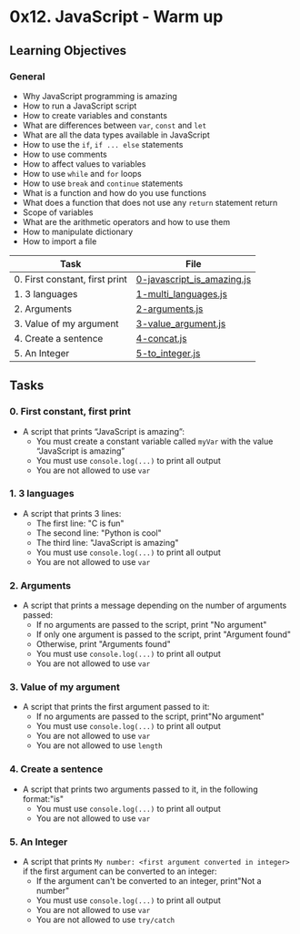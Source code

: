 # 0x12. JavaScript - Warm up

## Learning Objectives

### General

* Why JavaScript programming is amazing
* How to run a JavaScript script
* How to create variables and constants
* What are differences between `var`, `const` and `let`
* What are all the data types available in JavaScript
* How to use the `if`, `if ... else` statements
* How to use comments
* How to affect values to variables
* How to use `while` and `for` loops
* How to use `break` and `continue` statements
* What is a function and how do you use functions
* What does a function that does not use any `return` statement return
* Scope of variables
* What are the arithmetic operators and how to use them
* How to manipulate dictionary
* How to import a file

| Task | File |
| ---- | ---- |
| 0. First constant, first print | [0-javascript_is_amazing.js](./0-javascript_is_amazing.js) |
| 1. 3 languages | [1-multi_languages.js](./1-multi_languages.js) |
| 2. Arguments | [2-arguments.js](./2-arguments.js) |
| 3. Value of my argument | [3-value_argument.js](./3-value_argument.js) |
| 4. Create a sentence | [4-concat.js](./4-concat.js) |
| 5. An Integer | [5-to_integer.js](./5-to_integer.js) |

## Tasks
### 0. First constant, first print
* A script that prints “JavaScript is amazing”:
	* You must create a constant variable called `myVar` with the value “JavaScript is amazing”
	* You must use `console.log(...)` to print all output
	* You are not allowed to use `var`
### 1. 3 languages
* A script that prints 3 lines:
	* The first line: "C is fun"
	* The second line: "Python is cool"
	* The third line: "JavaScript is amazing"
	* You must use `console.log(...)` to print all output
	* You are not allowed to use `var`
### 2. Arguments
* A script that prints a message depending on the number of arguments passed:
	* If no arguments are passed to the script, print "No argument"
	* If only one argument is passed to the script, print "Argument found"
	* Otherwise, print "Arguments found"
	* You must use `console.log(...)` to print all output
	* You are not allowed to use `var`
### 3. Value of my argument
* A script that prints the first argument passed to it:
	* If no arguments are passed to the script, print"No argument"
	* You must use `console.log(...)` to print all output
	* You are not allowed to use `var`
	* You are not allowed to use `length`
### 4. Create a sentence
* A script that prints two arguments passed to it, in the following format:"is"
	* You must use `console.log(...)` to print all output
	* You are not allowed to use `var`
### 5. An Integer
* A script that prints `My number: <first argument converted in integer>` if the first argument can be converted to an integer:
	* If the argument can't be converted to an integer, print"Not a number"
	* You must use `console.log(...)` to print all output
	* You are not allowed to use `var`
	* You are not allowed to use `try/catch`
